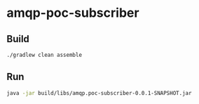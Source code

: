 # amqp-poc-subscriber

## Build 

```bash
./gradlew clean assemble
```

## Run

```bash
java -jar build/libs/amqp.poc-subscriber-0.0.1-SNAPSHOT.jar
```
